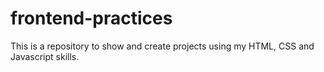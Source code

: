 # frontend-practices
This is a repository to show and create projects using  my HTML, CSS and Javascript skills. 

